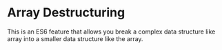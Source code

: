 # Array Destructuring

This is an ES6 feature that allows you break a complex data structure like array into a smaller data structure like the array.
